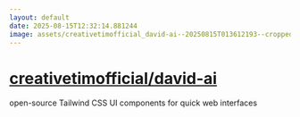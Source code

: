 ```yaml
---
layout: default
date: 2025-08-15T12:32:14.881244
image: assets/creativetimofficial_david-ai--20250815T013612193--cropped.png
---
```


# [creativetimofficial/david-ai](https://github.com/creativetimofficial/david-ai)

open-source Tailwind CSS UI components for quick web interfaces
